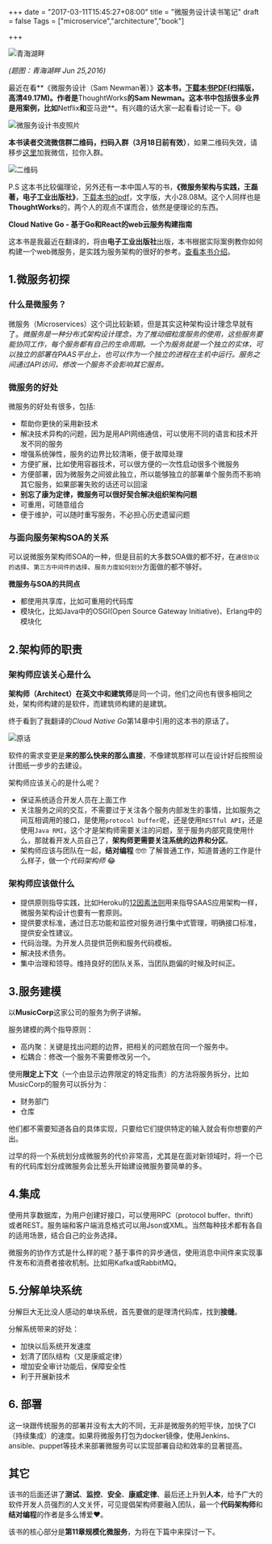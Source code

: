 +++
date = "2017-03-11T15:45:27+08:00"
title = "微服务设计读书笔记"
draft = false
Tags = ["microservice","architecture","book"]

+++

![青海湖畔](http://olz1di9xf.bkt.clouddn.com/20160625036.jpg)

*(题图：青海湖畔  Jun 25,2016)*

最近在看**《微服务设计（Sam Newman著）》**这本书，[下载本书PDF](http://olz1di9xf.bkt.clouddn.com/docs/%E5%BE%AE%E6%9C%8D%E5%8A%A1%E8%AE%BE%E8%AE%A1%E4%B8%AD%E6%96%87%E5%AE%8C%E6%95%B4%E7%89%88-Sam%20Newman-%E4%BA%BA%E6%B0%91%E9%82%AE%E7%94%B5%E5%87%BA%E7%89%88%E7%A4%BE.pdf)(扫描版，高清49.17M)。作者是**ThoughtWorks**的Sam Newman。这本书中包括很多业界是用案例，比如**Netflix**和**亚马逊**。有兴趣的话大家一起看看讨论一下。😄


![微服务设计书皮照片](http://olz1di9xf.bkt.clouddn.com/%E5%BE%AE%E6%9C%8D%E5%8A%A1%E8%AE%BE%E8%AE%A1%E4%B9%A6%E7%9A%AE%E7%85%A7.jpg)


**本书读者交流微信群二维码，扫码入群（3月18日前有效）**，如果二维码失效，请移步[这里](https://jimmysong.io/about/)加我微信，拉你入群。

![二维码](http://olz1di9xf.bkt.clouddn.com/%E5%BE%AE%E6%9C%8D%E5%8A%A1%E8%AE%BE%E8%AE%A1%E4%BA%A4%E6%B5%81%E7%BE%A4%E5%BE%AE%E4%BF%A1%E4%BA%8C%E7%BB%B4%E7%A0%81.jpg)

P.S 这本书比较偏理论，另外还有一本中国人写的书，**《微服务架构与实践，王磊著，电子工业出版社》**，[下载本书的pdf](http://olz1di9xf.bkt.clouddn.com/docs/%E5%BE%AE%E6%9C%8D%E5%8A%A1%E6%9E%B6%E6%9E%84%E4%B8%8E%E5%AE%9E%E8%B7%B5-%E7%8E%8B%E7%A3%8A%E8%91%97-%E7%94%B5%E5%AD%90%E5%B7%A5%E4%B8%9A%E5%87%BA%E7%89%88%E7%A4%BE.pdf)，文字版，大小28.08M。这个人同样也是**ThoughtWorks**的，两个人的观点不谋而合，依然是便理论的东西。

**Cloud Native Go - 基于Go和React的web云服务构建指南**

这本书是我最近在翻译的，将由**电子工业出版社**出版，本书根据实际案例教你如何构建一个web微服务，是实践为服务架构的很好的参考。[查看本书介绍](https://jimmysong.io/talks/cloud-native-go/)。

## 1.微服务初探

### 什么是微服务？

微服务（Microservices）这个词比较新颖，但是其实这种架构设计理念早就有了。*微服务是一种分布式架构设计理念，为了推动细粒度服务的使用，这些服务要能协同工作，每个服务都有自己的生命周期。一个为服务就是一个独立的实体，可以独立的部署在PAAS平台上，也可以作为一个独立的进程在主机中运行。服务之间通过API访问，修改一个服务不会影响其它服务。*

### 微服务的好处

微服务的好处有很多，包括:

- 帮助你更快的采用新技术
- 解决技术异构的问题，因为是用API网络通信，可以使用不同的语言和技术开发不同的服务
- 增强系统弹性，服务的边界比较清晰，便于故障处理
- 方便扩展，比如使用容器技术，可以很方便的一次性启动很多个微服务
- 方便部署，因为微服务之间彼此独立，所以能够独立的部署单个服务而不影响其它服务，如果部署失败的话还可以回滚
- **别忘了康为定律，微服务可以很好契合解决组织架构问题**
- 可重用，可随意组合
- 便于维护，可以随时重写服务，不必担心历史遗留问题

### 与面向服务架构SOA的关系

可以说微服务架构师SOA的一种，但是目前的大多数SOA做的都不好，在`通信协议的选择`、`第三方中间件的选择`、`服务力度如何划分`方面做的都不够好。

**微服务与SOA的共同点**

- 都使用共享库，比如可重用的代码库
- 模块化，比如Java中的OSGI(Open Source Gateway Initiative)、Erlang中的模块化

## 2.架构师的职责

### 架构师应该关心是什么

**架构师（Architect）**在英文中和**建筑师**是同一个词，他们之间也有很多相同之处，架构师构建的是软件，而建筑师构建的是建筑。

终于看到了我翻译的*Cloud Native Go*第14章中引用的这本书的原话了。

![原话](http://olz1di9xf.bkt.clouddn.com/%E5%BE%AE%E6%9C%8D%E5%8A%A1%E8%AE%BE%E8%AE%A1%E5%BC%95%E7%94%A8%E7%BF%BB%E8%AF%91.jpg)

软件的需求变更是**来的那么快来的那么直接**，不像建筑那样可以在设计好后按照设计图纸一步步的去建设。

架构师应该关心的是什么呢？

- 保证系统适合开发人员在上面工作
- 关注服务之间的交互，不需要过于关注各个服务内部发生的事情，比如服务之间互相调用的接口，是使用`protocol buffer`呢，还是使用`RESTful API`，还是使用`Java RMI`，这个才是架构师需要关注的问题，至于服务内部究竟使用什么，那就看开发人员自己了，**架构师更需要关注系统的边界和分区**。
- 架构师应该与团队在一起，**结对编程** 🤓🤓 了解普通工作，知道普通的工作是什么样子，做一个*代码架构师* 😂


### 架构师应该做什么

- 提供原则指导实践，比如Heroku的[12因素法则](https://jimmysong.io/blogs/12-factor-app/)用来指导SAAS应用架构一样，微服务架构设计也要有一套原则。
- 提供要求标准，通过日志功能和监控对服务进行集中式管理，明确接口标准，提供安全性建议。
- 代码治理。为开发人员提供范例和服务代码模板。
- 解决技术债务。
- 集中治理和领导。维持良好的团队关系，当团队跑偏的时候及时纠正。

## 3.服务建模

以**MusicCorp**这家公司的服务为例子讲解。

服务建模的两个指导原则：

- 高内聚：关键是找出问题的边界，把相关的问题放在同一个服务中。
- 松耦合：修改一个服务不需要修改另一个。

使用**限定上下文**（一个由显示边界限定的特定指责）的方法将服务拆分，比如MusicCorp的服务可以拆分为：

- 财务部门
- 仓库

他们都不需要知道各自的具体实现，只要给它们提供特定的输入就会有你想要的产出。

过早的将一个系统划分成微服务的代价非常高，尤其是在面对新领域时，将一个已有的代码库划分成微服务会比葱头开始建设微服务要简单的多。

## 4.集成

使用共享数据库，为用户创建好接口，可以使用RPC（protocol buffer、thrift）或者REST。服务端和客户端消息格式可以用Json或XML。当然每种技术都有各自的适用场景，结合自己的业务选择。

微服务的协作方式是什么样的呢？基于事件的异步通信，使用消息中间件来实现事件发布和消费者接收机制。比如用Kafka或RabbitMQ。

## 5.分解单块系统

分解巨大无比没人感动的单块系统，首先要做的是理清代码库，找到**接缝**。

分解系统带来的好处：

- 加快以后系统开发速度
- 划清了团队结构（又是康威定律）
- 增加安全审计功能后，保障安全性
- 利于开展新技术

## 6. 部署

这一块跟传统服务的部署并没有太大的不同，无非是微服务的短平快，加快了CI（持续集成）的速度。如果将微服务打包为docker镜像，使用Jenkins、ansible、puppet等技术来部署微服务可以实现部署自动和效率的显著提高。

## 其它

该书的后面还讲了**测试**、**监控**、**安全**、**康威定律**、最后还上升到**人本**，给予广大的软件开发人员强烈的人文关怀，可见提倡架构师要融入团队，最一个**代码架构师**和**结对编程**的作者是多么博爱❤️。

该书的核心部分是**第11章规模化微服务**，为将在下篇中来探讨一下。
